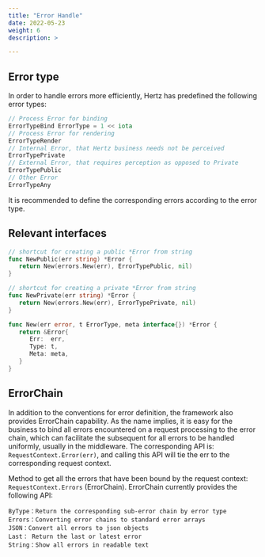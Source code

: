 ```yaml
---
title: "Error Handle"
date: 2022-05-23
weight: 6
description: >

---
```


## Error type

In order to handle errors more efficiently, Hertz has predefined the following error types:

```go
// Process Error for binding 
ErrorTypeBind ErrorType = 1 << iota
// Process Error for rendering 
ErrorTypeRender
// Internal Error, that Hertz business needs not be perceived
ErrorTypePrivate
// External Error, that requires perception as opposed to Private
ErrorTypePublic
// Other Error
ErrorTypeAny
```

It is recommended to define the corresponding errors according to the error type.

## Relevant interfaces

```go
// shortcut for creating a public *Error from string
func NewPublic(err string) *Error {
   return New(errors.New(err), ErrorTypePublic, nil)
}

// shortcut for creating a private *Error from string
func NewPrivate(err string) *Error {
   return New(errors.New(err), ErrorTypePrivate, nil)
}

func New(err error, t ErrorType, meta interface{}) *Error {
   return &Error{
      Err:  err,
      Type: t,
      Meta: meta,
   }
}
```

## ErrorChain

In addition to the conventions for error definition, the framework also provides ErrorChain capability. As the name implies, it is easy for the business to bind all errors encountered on a request processing to the error chain, which can facilitate the subsequent for all errors to be handled uniformly, usually in the middleware.
The corresponding API is: `RequestContext.Error(err)`, and calling this API will tie the err to the corresponding request context.

Method to get all the errors that have been bound by the request context: `RequestContext.Errors` (ErrorChain). ErrorChain currently provides the following API:

```text
ByType：Return the corresponding sub-error chain by error type
Errors：Converting error chains to standard error arrays
JSON：Convert all errors to json objects
Last： Return the last or latest error
String：Show all errors in readable text
```
